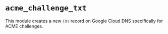 # `acme_challenge_txt`

This module creates a new `TXT` record on Google Cloud DNS specifically for ACME challenges.